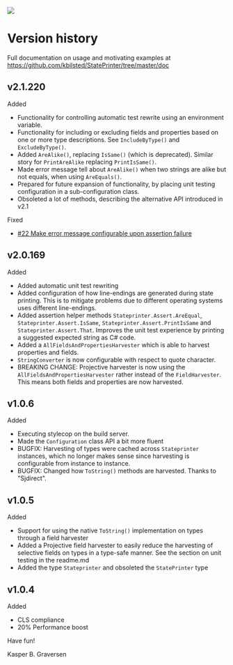 ![](https://raw.github.com/kbilsted/StatePrinter/master/StatePrinter/gfx/stateprinter.png)

# Version history

Full documentation on usage and motivating examples at https://github.com/kbilsted/StatePrinter/tree/master/doc

## v2.1.220

Added

  * Functionality for controlling automatic test rewrite using an environment variable.
  * Functionality for including or excluding fields and properties based on one or more type descriptions. See `IncludeByType()` and `ExcludeByType()`.
  * Added `AreAlike()`, replacing `IsSame()` (which is deprecated). Similar story for `PrintAreAlike` replacing `PrintIsSame()`. 
  * Made error message tell about `AreAlike()` when two strings are alike but not equals, when using `AreEquals()`.
  * Prepared for future expansion of functionality, by placing unit testing configuration in a sub-configuration class.
  * Obsoleted a lot of methods, describing the alternative API introduced in v2.1
  

Fixed

  * [#22 Make error message configurable upon assertion failure](https://github.com/kbilsted/StatePrinter/issues/22)


  
  
## v2.0.169

Added

* Added automatic unit test rewriting
* Added configuration of how line-endings are generated during state printing. This is to mitigate problems due to different operating systems uses different line-endings.
* Added assertion helper methods `Stateprinter.Assert.AreEqual`, `Stateprinter.Assert.IsSame`, `Stateprinter.Assert.PrintIsSame` and `Stateprinter.Assert.That`.  Improves the unit test experience by printing a suggested expected string as C# code.
* Added a `AllFieldsAndPropertiesHarvester` which is able to harvest properties and fields.
* `StringConverter` is now configurable with respect to quote character.
* BREAKING CHANGE: Projective harvester is now using the `AllFieldsAndPropertiesHarvester` rather instead of the `FieldHarvester`. This means both fields and properties are now harvested.


## v1.0.6

Added

* Executing stylecop on the build server.
* Made the `Configuration` class API a bit more fluent
* BUGFIX: Harvesting of types were cached across `Stateprinter` instances, which no longer makes sense since harvesting is configurable from instance to instance.
* BUGFIX: Changed how `ToString()` methods are harvested. Thanks to "Sjdirect".


## v1.0.5

Added

* Support for using the native `ToString()` implementation on types through a field harvester
* Added a Projective field harvester to easily reduce the harvesting of selective fields on types in a type-safe manner. See the section on unit testing in the readme.md
* Added the type `Stateprinter` and obsoleted the `StatePrinter` type


## v1.0.4


Added

* CLS compliance
* 20% Performance boost



Have fun!

Kasper B. Graversen
